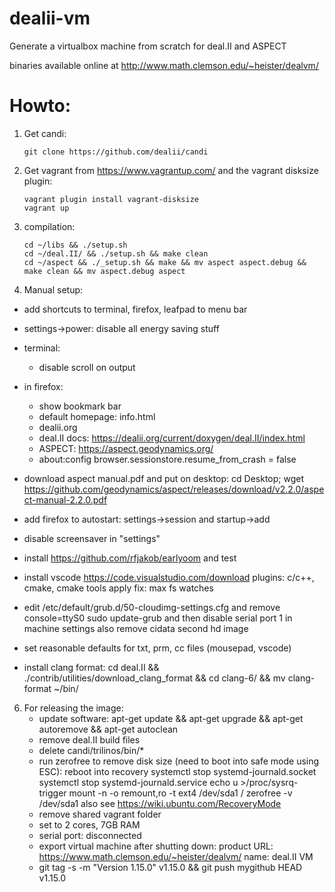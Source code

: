 # dealii-vm

Generate a virtualbox machine from scratch for deal.II and ASPECT

binaries available online at http://www.math.clemson.edu/~heister/dealvm/

# Howto:

1. Get candi:
   ```
   git clone https://github.com/dealii/candi
   ```
2. Get vagrant from https://www.vagrantup.com/ and the vagrant disksize plugin:

    ```
    vagrant plugin install vagrant-disksize
    vagrant up
    ```
4. compilation:

    ```
    cd ~/libs && ./setup.sh
    cd ~/deal.II/ && ./setup.sh && make clean
    cd ~/aspect && ./_setup.sh && make && mv aspect aspect.debug && make clean && mv aspect.debug aspect
    ```
5. Manual setup:
  - add shortcuts to terminal, firefox, leafpad to menu bar
  - settings->power: disable all energy saving stuff
  - terminal:
    - disable scroll on output
    
  - in firefox:
    - show bookmark bar
    - default homepage: info.html
    - dealii.org
    - deal.II docs: https://dealii.org/current/doxygen/deal.II/index.html
    - ASPECT: https://aspect.geodynamics.org/
    - about:config browser.sessionstore.resume_from_crash = false
  - download aspect manual.pdf and put on desktop:
    cd Desktop; wget https://github.com/geodynamics/aspect/releases/download/v2.2.0/aspect-manual-2.2.0.pdf
  - add firefox to autostart: settings->session and startup->add
  - disable screensaver in "settings"
  - install https://github.com/rfjakob/earlyoom and test
  - install vscode https://code.visualstudio.com/download
    plugins: c/c++, cmake, cmake tools
    apply fix: max fs watches
  - edit /etc/default/grub.d/50-cloudimg-settings.cfg
    and remove console=ttyS0
    sudo update-grub
    and then disable serial port 1 in machine settings
    also remove cidata second hd image
  - set reasonable defaults for txt, prm, cc files  (mousepad, vscode)
  - install clang format:
    cd deal.II && ./contrib/utilities/download_clang_format && cd clang-6/ && mv clang-format ~/bin/


6. For releasing the image:
   - update software: apt-get update && apt-get upgrade && apt-get autoremove && apt-get autoclean
   - remove deal.II build files
   - delete candi/trilinos/bin/*
   - run zerofree to remove disk size (need to boot into safe mode using ESC):
     reboot into recovery
     systemctl stop systemd-journald.socket
     systemctl stop systemd-journald.service
     echo u >/proc/sysrq-trigger
     mount -n -o remount,ro -t ext4 /dev/sda1 /
     zerofree -v /dev/sda1
     also see https://wiki.ubuntu.com/RecoveryMode
   - remove shared vagrant folder
   - set to 2 cores, 7GB RAM
   - serial port: disconnected
   - export virtual machine after shutting down:
     product URL: https://www.math.clemson.edu/~heister/dealvm/
     name: deal.II VM
   - git tag -s -m "Version 1.15.0" v1.15.0 && git push mygithub HEAD v1.15.0

